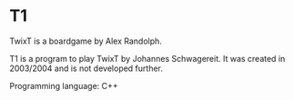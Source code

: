 # T1

TwixT is a boardgame by Alex Randolph.

T1 is a program to play TwixT by Johannes Schwagereit. It was created in 2003/2004 and is not developed further.

Programming language: C++
